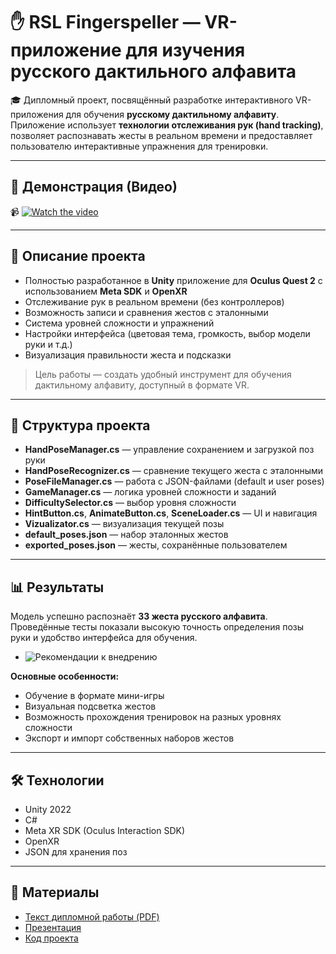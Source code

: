 # ✋ RSL Fingerspeller — VR-приложение для изучения русского дактильного алфавита

🎓 Дипломный проект, посвящённый разработке интерактивного VR-приложения для обучения **русскому дактильному алфавиту**.  
Приложение использует **технологии отслеживания рук (hand tracking)**, позволяет распознавать жесты в реальном времени и предоставляет пользователю интерактивные упражнения для тренировки.

---

## 🎥 Демонстрация (Видео)
📹 [![Watch the video](https://i.imgur.com/OdEWf8j.png)](https://www.youtube.com/watch?v=tYMFQB4d5fw) 

---

## 📖 Описание проекта

- Полностью разработанное в **Unity** приложение для **Oculus Quest 2** с использованием **Meta SDK** и **OpenXR**  
- Отслеживание рук в реальном времени (без контроллеров)  
- Возможность записи и сравнения жестов с эталонными  
- Система уровней сложности и упражнений  
- Настройки интерфейса (цветовая тема, громкость, выбор модели руки и т.д.)  
- Визуализация правильности жеста и подсказки  

> Цель работы — создать удобный инструмент для обучения дактильному алфавиту, доступный в формате VR.

---

## 📂 Структура проекта

- **HandPoseManager.cs** — управление сохранением и загрузкой поз руки  
- **HandPoseRecognizer.cs** — сравнение текущего жеста с эталонными  
- **PoseFileManager.cs** — работа с JSON-файлами (default и user poses)  
- **GameManager.cs** — логика уровней сложности и заданий  
- **DifficultySelector.cs** — выбор уровня сложности  
- **HintButton.cs**, **AnimateButton.cs**, **SceneLoader.cs** — UI и навигация  
- **Vizualizator.cs** — визуализация текущей позы  
- **default_poses.json** — набор эталонных жестов  
- **exported_poses.json** — жесты, сохранённые пользователем  

---

## 📊 Результаты

Модель успешно распознаёт **33 жеста русского алфавита**.  
Проведённые тесты показали высокую точность определения позы руки и удобство интерфейса для обучения.  

- ![Рекомендации к внедрению](https://i.imgur.com/3AJrDUE.png)  

**Основные особенности:**
- Обучение в формате мини-игры  
- Визуальная подсветка жестов  
- Возможность прохождения тренировок на разных уровнях сложности  
- Экспорт и импорт собственных наборов жестов  

---

## 🛠 Технологии

- Unity 2022  
- C#  
- Meta XR SDK (Oculus Interaction SDK)  
- OpenXR  
- JSON для хранения поз  

---

## 📄 Материалы

- [Текст дипломной работы (PDF)](Диплом.pdf)  
- [Презентация](Презентация.pdf)  
- [Код проекта](./)  

